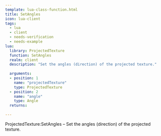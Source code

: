 ```yaml
---
template: lua-class-function.html
title: SetAngles
icon: lua-client
tags:
  - lua
  - client
  - needs-verification
  - needs-example
lua:
  library: ProjectedTexture
  function: SetAngles
  realm: client
  description: "Set the angles (direction) of the projected texture."
  
  arguments:
  - position: 1
    name: "projectedTexture"
    type: ProjectedTexture
  - position: 2
    name: "angle"
    type: Angle
  returns:
    
---
```


<div class="lua__search__keywords">
ProjectedTexture:SetAngles &#x2013; Set the angles (direction) of the projected texture.
</div>
